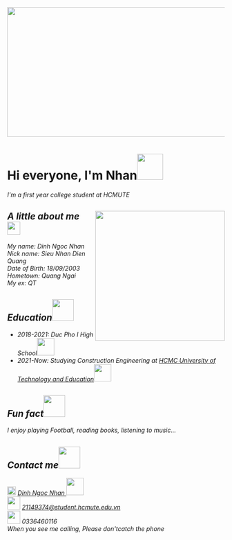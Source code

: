 <img src="https://mir-s3-cdn-cf.behance.net/project_modules/1400/fcabfa63230683.5aa9bd41653e3.gif" width="1000" height="300">
<h1>Hi everyone, I'm Nhan<img src="https://media.giphy.com/media/f3oXKfLFPCQxdLECS8/giphy.gif" width="60"></h1>
<p><em>I'm a first year college student at HCMUTE</p>
  <img align='right' src="https://user-images.githubusercontent.com/96874717/147762879-5ab215f9-c366-4152-ac7b-5dbc8e80ef1f.jpg" width="300">
<h2>A little about me <img src="https://media.giphy.com/media/mtAU9hD8qdrBC/giphy.gif" width="30"></h2>
  
<p><em>My name: Dinh Ngoc Nhan<br>Nick name: Sieu Nhan Dien Quang<br>Date of Birth: 18/09/2003<br>Hometown: Quang Ngai<br>My ex: QT</p>

  <h2> Education<img src="https://media.giphy.com/media/3hoLIVAJYkz6T0Ichp/giphy.gif" width="50"></h2>
  <ul>
    <li>2018-2021: Duc Pho I High School<img src="https://media.giphy.com/media/VHebWTW23zmWVuKy1H/giphy.gif" width="40"></li>
    <li>2021-Now: Studying Construction Engineering at <a href="https://hcmute.edu.vn/"> HCMC University of Technology and Education</a><img src="https://media.giphy.com/media/gk2X9kUjxCpjYE7hkc/giphy.gif" width="40"></li>
  </ul>

<h2>Fun fact<img src="https://media.giphy.com/media/VinEXyAS1EI1LUZdjl/giphy.gif" width="50"></h2> 
    <p> I enjoy playing Football, reading books, listening to music...</p>
<h2>Contact me<img src="https://media.giphy.com/media/huSIy3uZYfBw4/giphy.gif" width="50"></h2>
    <p><img src="https://media.giphy.com/media/uxPlGvoc1TlgPF0deH/giphy.gif" width="20" > <a href="https://www.facebook.com/troioi1234"> Dinh Ngoc Nhan </a><img src="https://media.giphy.com/media/dUHYpKpEpiLnCE6qBt/giphy.gif" width="40"><br><img src="https://media.giphy.com/media/KxlbRn0HuTW7gZID83/giphy.gif" width="30"> <a href="21149374@student.hcmute.edu.vn"> 21149374@student.hcmute.edu.vn</a><br><img src="https://media.giphy.com/media/yN4psF1lMgoaePuOyF/giphy.gif" width="30"> 0336460116<br><em>When you see me calling, Please don'tcatch the phone</p>
